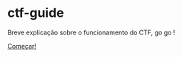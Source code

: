 # ctf-guide
Breve explicação sobre o funcionamento do CTF, go go !

 [Começar!](../master/intro.md) 
